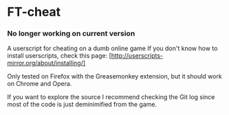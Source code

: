 # FT-cheat

### No longer working on current version ###

A userscript for cheating on a dumb online game
If you don't know how to install userscripts, check this page: [http://userscripts-mirror.org/about/installing/]

Only tested on Firefox with the Greasemonkey extension, but it should work on Chrome and Opera.

If you want to explore the source I recommend checking the Git log since most of the code is just deminimified from the game.
